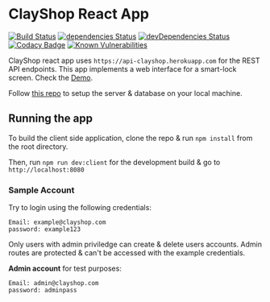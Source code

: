 # ClayShop React App

[![Build Status](https://travis-ci.org/kukiron/clayshop.svg?branch=master)](https://travis-ci.org/kukiron/clayshop) [![dependencies Status](https://david-dm.org/kukiron/clayshop/status.svg)](https://david-dm.org/kukiron/clayshop) [![devDependencies Status](https://david-dm.org/kukiron/clayshop/dev-status.svg)](https://david-dm.org/kukiron/clayshop?type=dev) [![Codacy Badge](https://api.codacy.com/project/badge/Grade/d559516f9da3458ca890c8bc99748f18)](https://www.codacy.com/app/kukiron/clayshop?utm_source=github.com&amp;utm_medium=referral&amp;utm_content=kukiron/clayshop&amp;utm_campaign=Badge_Grade) [![Known Vulnerabilities](https://snyk.io/test/github/kukiron/clayshop/badge.svg?targetFile=package.json)](https://snyk.io/test/github/kukiron/clayshop?targetFile=package.json)

ClayShop react app uses `https://api-clayshop.herokuapp.com` for the REST API endpoints. This app implements a web interface for a smart-lock screen. Check the [Demo](https://clayshop.herokuapp.com).

Follow [this repo](https://github.com/kukiron/rest-api-server) to setup the server & database on your local machine.

## Running the app

To build the client side application, clone the repo & run `npm install` from the root directory.

Then, run `npm run dev:client` for the development build & go to `http://localhost:8080`

### Sample Account

Try to login using the following credentials:

```shell
Email: example@clayshop.com
password: example123
```

Only users with admin priviledge can create & delete users accounts. Admin routes are protected & can't be accessed with the example credentials.

**Admin account** for test purposes:

```shell
Email: admin@clayshop.com
password: adminpass
```
